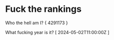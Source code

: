 # Fuck the rankings

Who the hell am I?
{ 4291173 }

What fucking year is it?
[ 2024-05-02T11:00:00Z ]
